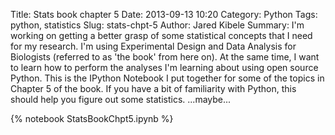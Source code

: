 Title: Stats book chapter 5
Date: 2013-09-13 10:20
Category: Python
Tags: python, statistics
Slug: stats-chpt-5
Author: Jared Kibele
Summary: I'm working on getting a better grasp of some statistical concepts that I need for my research. I'm using Experimental Design and Data Analysis for Biologists (referred to as 'the book' from here on). At the same time, I want to learn how to perform the analyses I'm learning about using open source Python. This is the IPython Notebook I put together for some of the topics in Chapter 5 of the book. If you have a bit of familiarity with Python, this should help you figure out some statistics. ...maybe...

{% notebook StatsBookChpt5.ipynb %}
